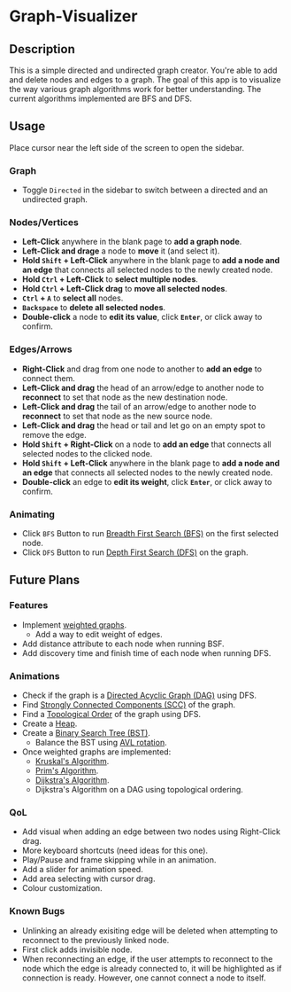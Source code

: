 # Graph-Visualizer

## Description

This is a simple directed and undirected graph creator. You're able to add and delete nodes and edges to a graph. The goal of this app is to visualize the way various graph algorithms work for better understanding. The current algorithms implemented are BFS and DFS.

## Usage

Place cursor near the left side of the screen to open the sidebar.

### Graph

-   Toggle `Directed` in the sidebar to switch between a directed and an undirected graph.

### Nodes/Vertices

-   **Left-Click** anywhere in the blank page to **add a graph node**.
-   **Left-Click and drage** a node to **move** it (and select it).
-   **Hold `Shift` + Left-Click** anywhere in the blank page to **add a node and an edge** that connects all selected nodes to the newly created node.
-   **Hold `Ctrl` + Left-Click** to **select multiple nodes**.
-   **Hold `Ctrl` + Left-Click drag** to **move all selected nodes**.
-   **`Ctrl` + `A`** to **select all** nodes.
-   **`Backspace`** to **delete all selected nodes**.
-   **Double-click** a node to **edit its value**, click **`Enter`**, or click away to confirm.

### Edges/Arrows

-   **Right-Click** and drag from one node to another to **add an edge** to connect them.
-   **Left-Click and drag** the head of an arrow/edge to another node to **reconnect** to set that node as the new destination node.
-   **Left-Click and drag** the tail of an arrow/edge to another node to **reconnect** to set that node as the new source node.
-   **Left-Click and drag** the head or tail and let go on an empty spot to remove the edge.
-   **Hold `Shift` + Right-Click** on a node to **add an edge** that connects all selected nodes to the clicked node.
-   **Hold `Shift` + Left-Click** anywhere in the blank page to **add a node and an edge** that connects all selected nodes to the newly created node.
-   **Double-click** an edge to **edit its weight**, click **`Enter`**, or click away to confirm.

### Animating

-   Click `BFS` Button to run [Breadth First Search (BFS)](https://en.wikipedia.org/wiki/Breadth-first_search) on the first selected node.
-   Click `DFS` Button to run [Depth First Search (DFS)](https://en.wikipedia.org/wiki/Depth-first_search) on the graph.

## Future Plans

### Features

-   Implement [weighted graphs](<https://en.wikipedia.org/wiki/Graph_(discrete_mathematics)#Weighted_graph>).
    -   Add a way to edit weight of edges.
-   Add distance attribute to each node when running BSF.
-   Add discovery time and finish time of each node when running DFS.

### Animations

-   Check if the graph is a [Directed Acyclic Graph (DAG)](https://en.wikipedia.org/wiki/Directed_acyclic_graph) using DFS.
-   Find [Strongly Connected Components (SCC)](https://en.wikipedia.org/wiki/Strongly_connected_component) of the graph.
-   Find a [Topological Order](https://en.wikipedia.org/wiki/Topological_sorting) of the graph using DFS.
-   Create a [Heap](<https://en.wikipedia.org/wiki/Heap_(data_structure)>).
-   Create a [Binary Search Tree (BST)](https://en.wikipedia.org/wiki/Binary_search_tree).
    -   Balance the BST using [AVL rotation](https://en.wikipedia.org/wiki/AVL_tree#Rebalancing).
-   Once weighted graphs are implemented:
    -   [Kruskal's Algorithm](https://en.wikipedia.org/wiki/Kruskal%27s_algorithm).
    -   [Prim's Algorithm](https://en.wikipedia.org/wiki/Prim's_algorithm).
    -   [Dijkstra's Algorithm](https://en.wikipedia.org/wiki/Dijkstra%27s_algorithm).
    -   Dijkstra's Algorithm on a DAG using topological ordering.

### QoL

-   Add visual when adding an edge between two nodes using Right-Click drag.
-   More keyboard shortcuts (need ideas for this one).
-   Play/Pause and frame skipping while in an animation.
-   Add a slider for animation speed.
-   Add area selecting with cursor drag.
-   Colour customization.

### Known Bugs

-   Unlinking an already exisiting edge will be deleted when attempting to reconnect to the previously linked node.
-   First click adds invisible node.
-   When reconnecting an edge, if the user attempts to reconnect to the node which the edge is already connected to, it will be highlighted as if connection is ready. However, one cannot connect a node to itself.
